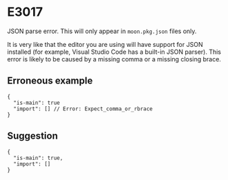 # E3017

JSON parse error. This will only appear in `moon.pkg.json` files only.

It is very like that the editor you are using will have support for JSON
installed (for example, Visual Studio Code has a built-in JSON parser). This
error is likely to be caused by a missing comma or a missing closing brace.

## Erroneous example

```jsonc
{
  "is-main": true
  "import": [] // Error: Expect_comma_or_rbrace
}
```

## Suggestion

```jsonc
{
  "is-main": true,
  "import": []
}
```
